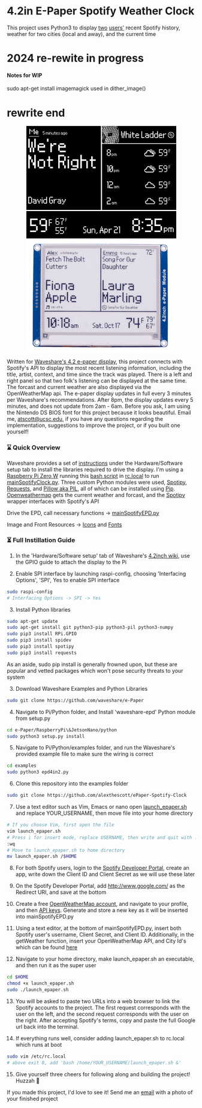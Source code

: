 # 4.2in E-Paper Spotify Weather Clock 
This project uses Python3 to display [two](https://open.spotify.com/user/bassguitar1234?si=hHnnqHUGTe25liNezp9cJQ) [users'](https://open.spotify.com/user/ermisk?si=0G5DmMxCRLuUm1G6-EWhFA) recent Spotify history, weather for two cities (local and away), and the current time 

# 2024 re-rewite in progress

#### Notes for WIP
sudo apt-get install imagemagick used in dither_image()

# rewrite end


<p align="center">
	<img src="spotify_epaper_preview.png" width="400">
	<img src="spotify_epaper_preview2.png" width="400">
</p>

Written for [Waveshare's 4.2 e-paper display](https://www.waveshare.com/product/4.2inch-e-paper-module.htm), this project connects with Spotify's API to display the most recent listening information, including the title, artist, context, and time since the track was played. There is a left and right panel so that two folk's listening can be displayed at the same time. The forcast and current weather are also displayed via the OpenWeatherMap api. The e-paper display updates in full every 3 minutes per Waveshare's recommendations. After 8pm, the display updates every 5 minutes, and does not update from 2am - 6am. Before you ask, I am using the Nintendo DS BIOS font for this project because it looks beautiful. Email me, atscott@ucsc.edu, if you have any questions regarding the implementation, suggestions to improve the project, or if you built one yourself!

### ⌛ Quick Overview 
Waveshare provides a set of [instructions](https://www.waveshare.com/wiki/4.2inch_e-Paper_Module) under the Hardware/Software setup tab to install the libraries required to drive the display. I'm using a [Raspberry Pi Zero W](https://www.raspberrypi.org/products/raspberry-pi-zero-w/) running this [bash script](https://github.com/alexthescott/ePaper-Spotify-Clock/blob/master/launch_epaper.sh) in [rc.local](https://www.raspberrypi.org/documentation/linux/usage/rc-local.md) to run [mainSpotifyClock.py](https://github.com/alexthescott/ePaper-Spotify-Clock/blob/master/mainSpotifyEPD.py). Three custom Python modules were used, [Spotipy](https://spotipy.readthedocs.io/en/2.12.0/), [Requests](https://requests.readthedocs.io/en/master/), and [Pillow aka PIL](https://pillow.readthedocs.io/en/stable/), all of which can be installed using [Pip](https://pip.pypa.io/en/stable/). [Openweathermap](https://openweathermap.org/api) gets the current weather and forcast, and the [Spotipy](https://github.com/plamere/spotipy) wrapper interfaces with Spotify's API

Drive the EPD, call necessary functions -> [mainSpotifyEPD.py](https://github.com/alexthescott/ePaper-Spotify-Clock/blob/master/mainSpotifyEPD.py)

Image and Front Resources -> [Icons](https://github.com/alexthescott/ePaper-Spotify-Clock/tree/master/Icons) and [Fonts](https://github.com/alexthescott/ePaper-Spotify-Clock/tree/master/ePaperFonts) 
 
### ⏳ Full Instillation Guide 
1) In the 'Hardware/Software setup' tab of Waveshare's [4.2inch wiki](https://www.waveshare.com/wiki/4.2inch_e-Paper_Module), use the GPIO guide to attach the display to the Pi

2) Enable SPI interface by launching raspi-config, choosing 'Interfacing Options', 'SPI', Yes to enable SPI interface


```bash
sudo raspi-config
# Interfacing Options -> SPI -> Yes
```

3) Install Python libraries

```bash
sudo apt-get update
sudo apt-get install git python3-pip python3-pil python3-numpy
sudo pip3 install RPi.GPIO
sudo pip3 install spidev
sudo pip3 install spotipy
sudo pip3 install requests
```

As an aside, sudo pip install is generally frowned upon, but these are popular and vetted packages which won't pose security threats to your system

3) Download Waveshare Examples and Python Libraries

```bash
sudo git clone https://github.com/waveshare/e-Paper
```

4) Navigate to Pi/Python folder, and Install 'waveshare-epd' Python module from setup.py

```bash
cd e-Paper/RaspberryPi\&JetsonNano/python
sudo python3 setup.py install
```

5) Navigate to Pi/Python/examples folder, and run the Waveshare's provided example file to make sure the wiring is correct

```bash
cd examples
sudo python3 epd4in2.py
```

6) Clone this repository into the examples folder 

```bash
sudo git clone https://github.com/alexthescott/ePaper-Spotify-Clock
```

7) Use a text editor such as Vim, Emacs or nano open [launch_epaper.sh](https://github.com/alexthescott/ePaper-Spotify-Clock/blob/master/launch_epaper.sh) and replace YOUR_USERNAME, then move file into your home directory

```bash
# If you choose Vim, first open the file
vim launch_epaper.sh
# Press i for insert mode, replace USERNAME, then write and quit with :wq
:wq
# Move to launch_epaper.sh to home directory
mv launch_epaper.sh /$HOME
```

8) For both Spotify users, login to the [Spotify Developer Portal](https://developer.spotify.com/dashboard/), create an app, write down the Client ID and Client Secret as we will use these later

9) On the Spotify Developer Portal, add http://www.google.com/ as the Redirect URI, and save at the bottom

10) Create a free [OpenWeatherMap account](https://home.openweathermap.org/users/sign_in), and navigate to your profile, and then [API keys](https://home.openweathermap.org/api_keys). Generate and store a new key as it will be inserted into mainSpotifyEPD.py

11) Using a text editor, at the bottom of mainSpotifyEPD.py, insert both Spotify user's username, Client Secret, and Client ID. Additionally, in the getWeather function, insert your OpenWeatherMap API, and City Id's which can be found [here](https://openweathermap.org/find?)

12) Navigate to your home directory, make launch_epaper.sh an executable, and then run it as the super user

```bash
cd $HOME
chmod +x launch_epaper.sh
sudo ./launch_epaper.sh
```

13) You will be asked to paste two URLs into a web browser to link the Spotify accounts to the project. The first request corresponds with the user on the left, and the second request corresponds with the user on the right. After accepting Spotify's terms, copy and paste the full Google url back into the terminal.

14) If everything runs well, consider adding launch_epaper.sh to rc.local which runs at boot

```bash
sudo vim /etc/rc.local
# above exit 0, add 'bash /home/YOUR_USERNAME/launch_epaper.sh &'
```
15) Give yourself three cheers for following along and building the project! Huzzah  🎉

If you made this project, I'd love to see it! Send me an [email](atscott@ucsc.edu) with a photo of your finished project
